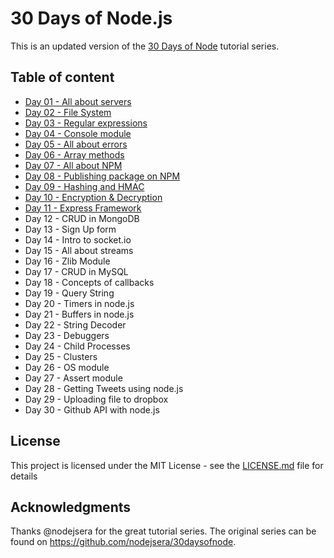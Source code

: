 # 30 Days of Node.js

This is an updated version of the [30 Days of Node](https://github.com/nodejsera/30daysofnode) tutorial series.

## Table of content

- [Day 01 - All about servers](https://github.com/nielslange/30-days-of-node-js/tree/master/Day%2001%20-%20All%20about%20servers)
- [Day 02 - File System](https://github.com/nielslange/30-days-of-node-js/tree/master/Day%2002%20-%20File%20System)
- [Day 03 - Regular expressions](https://github.com/nielslange/30-days-of-node-js/tree/master/Day%2003%20-%20Regular%20expressions)
- [Day 04 - Console module](https://github.com/nielslange/30-days-of-node-js/tree/master/Day%2004%20-%20Console%20module)
- [Day 05 - All about errors](https://github.com/nielslange/30-days-of-node-js/tree/master/Day%2005%20-%20All%20about%20errors)
- [Day 06 - Array methods](https://github.com/nielslange/30-days-of-node-js/tree/master/Day%2006%20-%20Array%20methods)
- [Day 07 - All about NPM](https://github.com/nielslange/30-days-of-node-js/tree/master/Day%2007%20-%20All%20about%20NPM)
- [Day 08 - Publishing package on NPM](https://github.com/nielslange/30-days-of-node-js/tree/master/Day%2008%20-%20Publishing%20package%20on%20NPM)
- [Day 09 - Hashing and HMAC](https://github.com/nielslange/30-days-of-node-js/tree/master/Day%2009%20-%20Hashing%20and%20HMAC)
- [Day 10 - Encryption & Decryption](https://github.com/nielslange/30-days-of-node-js/tree/master/Day%2010%20-%20Encryption%20%26%20Decryption)
- [Day 11 - Express Framework](https://github.com/nielslange/30-days-of-node-js/tree/master/Day%2011%20-%20Express%20Framework)
- Day 12 - CRUD in MongoDB
- Day 13 - Sign Up form
- Day 14 - Intro to socket.io
- Day 15 - All about streams
- Day 16 - Zlib Module
- Day 17 - CRUD in MySQL
- Day 18 - Concepts of callbacks
- Day 19 - Query String
- Day 20 - Timers in node.js
- Day 21 - Buffers in node.js
- Day 22 - String Decoder
- Day 23 - Debuggers
- Day 24 - Child Processes
- Day 25 - Clusters
- Day 26 - OS module
- Day 27 - Assert module
- Day 28 - Getting Tweets using node.js
- Day 29 - Uploading file to dropbox
- Day 30 - Github API with node.js

## License
This project is licensed under the MIT License - see the [LICENSE.md](https://github.com/nielslange/30-days-of-node-js/blob/master/LICENSE.md) file for details

## Acknowledgments
Thanks @nodejsera for the great tutorial series. The original series can be found on https://github.com/nodejsera/30daysofnode.
